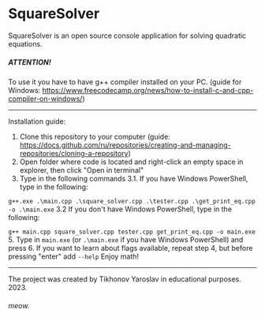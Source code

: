 # SquareSolver
SquareSolver is an open source console application for solving quadratic equations.

##### ATTENTION! 
To use it you have to have g++ compiler installed on your PC. (guide for Windows: https://www.freecodecamp.org/news/how-to-install-c-and-cpp-compiler-on-windows/)
***
Installation guide:
1. Clone this repository to your computer (guide: https://docs.github.com/ru/repositories/creating-and-managing-repositories/cloning-a-repository)
2. Open folder where code is located and right-click an empty space in explorer, then click "Open in terminal"
3. Type in the following commands
3.1. If you have Windows PowerShell, type in the following:
   
  `g++.exe .\main.cpp .\square_solver.cpp .\tester.cpp .\get_print_eq.cpp -o .\main.exe`
3.2 If you don't have Windows PowerShell, type in the following: 

  `g++ main.cpp square_solver.cpp tester.cpp get_print_eq.cpp -o main.exe`
5. Type in `main.exe` (or `.\main.exe` if you have Windows PowerShell) and press 
6. If you want to learn about flags available, repeat step 4, but before pressing "enter" add `--help`
Enjoy math!
***
The project was created by Tikhonov Yaroslav in educational purposes. 
2023.

###### meow. 
